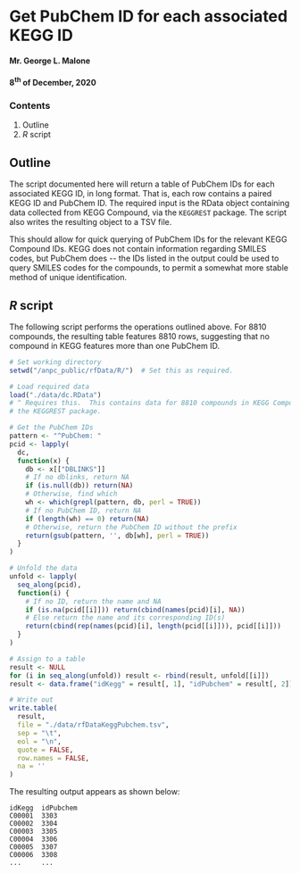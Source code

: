 # Get PubChem ID for each associated KEGG ID
#### Mr. George L. Malone
#### 8<sup>th</sup> of December, 2020

### Contents
1.  Outline
2.  *R* script

## Outline

The script documented here will return a table of PubChem IDs for each
associated KEGG ID, in long format.  That is, each row contains a paired KEGG
ID and PubChem ID.  The required input is the RData object containing data
collected from KEGG Compound, via the `KEGGREST` package.  The script also
writes the resulting object to a TSV file.

This should allow for quick querying of PubChem IDs for the relevant KEGG
Compound IDs.  KEGG does not contain information regarding SMILES codes, but
PubChem does -- the IDs listed in the output could be used to query SMILES
codes for the compounds, to permit a somewhat more stable method of unique
identification.

## *R* script

The following script performs the operations outlined above.  For 8810
compounds, the resulting table features 8810 rows, suggesting that no compound
in KEGG features more than one PubChem ID.

```r
# Set working directory
setwd("/anpc_public/rfData/R/")  # Set this as required.

# Load required data
load("./data/dc.RData")
# ^ Requires this.  This contains data for 8810 compounds in KEGG Compound, via
# the KEGGREST package.

# Get the PubChem IDs
pattern <- "^PubChem: "
pcid <- lapply(
  dc,
  function(x) {
    db <- x[["DBLINKS"]]
    # If no dblinks, return NA
    if (is.null(db)) return(NA)
    # Otherwise, find which
    wh <- which(grepl(pattern, db, perl = TRUE))
    # If no PubChem ID, return NA
    if (length(wh) == 0) return(NA)
    # Otherwise, return the PubChem ID without the prefix
    return(gsub(pattern, '', db[wh], perl = TRUE))
  }
)

# Unfold the data
unfold <- lapply(
  seq_along(pcid),
  function(i) {
    # If no ID, return the name and NA
    if (is.na(pcid[[i]])) return(cbind(names(pcid)[i], NA))
    # Else return the name and its corresponding ID(s)
    return(cbind(rep(names(pcid)[i], length(pcid[[i]])), pcid[[i]]))
  }
)

# Assign to a table
result <- NULL
for (i in seq_along(unfold)) result <- rbind(result, unfold[[i]])
result <- data.frame("idKegg" = result[, 1], "idPubchem" = result[, 2])

# Write out
write.table(
  result,
  file = "./data/rfDataKeggPubchem.tsv",
  sep = "\t",
  eol = "\n",
  quote = FALSE,
  row.names = FALSE,
  na = ''
)
```

The resulting output appears as shown below:

```
idKegg  idPubchem
C00001  3303
C00002  3304
C00003  3305
C00004  3306
C00005  3307
C00006  3308
...     ...
```
